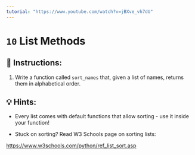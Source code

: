 ```yaml
---
tutorial: "https://www.youtube.com/watch?v=jBXve_vh7dU"
---
```


# `10` List Methods

## 📝 Instructions:

1. Write a function called `sort_names` that, given a list of names, returns them in alphabetical order.

## 💡 Hints:

+ Every list comes with default functions that allow sorting - use it inside your function!

+ Stuck on sorting? Read W3 Schools page on sorting lists:

https://www.w3schools.com/python/ref_list_sort.asp
